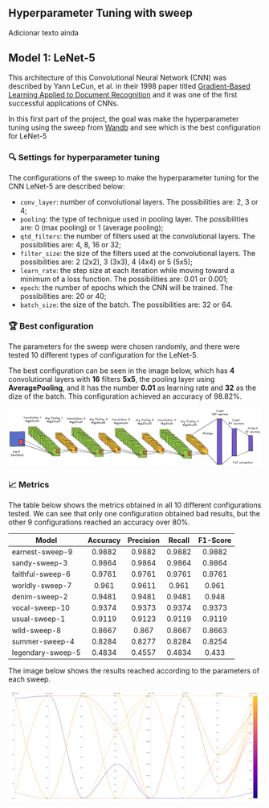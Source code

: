 ## Hyperparameter Tuning with sweep

Adicionar texto ainda

## Model 1: LeNet-5

This architecture of this Convolutional Neural Network (CNN) was described by Yann LeCun, et al. in their 1998 paper titled [Gradient-Based Learning Applied to Document Recognition](https://ieeexplore.ieee.org/document/726791) and it was one of the first successful applications of CNNs.

In this first part of the project, the goal was make the hyperparameter tuning using the sweep from [Wandb](https://wandb.ai) and see which is the best configuration for LeNet-5

### :mag: Settings for hyperparameter tuning 

The configurations of the sweep to make the hyperparameter tuning for the CNN LeNet-5 are described below:
*  `conv_layer`: number of convolutional layers. The possibilities are: 2, 3 or 4;
*  `pooling`: the type of technique used in pooling layer. The possibilities are: 0 (max pooling) or 1 (average pooling);
*  `qtd_filters`: the number of filters used at the convolutional layers. The possibilities are: 4, 8, 16 or 32;
*  `filter_size`: the size of the filters used at the convolutional layers. The possibilities are: 2 (2x2), 3 (3x3), 4 (4x4) or 5 (5x5);
*  `learn_rate`: the step size at each iteration while moving toward a minimum of a loss function. The possibilities are: 0.01 or 0.001;
*  `epoch`: the number of epochs which the CNN will be trained. The possibilities are: 20 or 40;
*  `batch_size`: the size of the batch. The possibilities are: 32 or 64.

### :trophy: Best configuration

The parameters for the sweep were chosen randomly, and there were tested 10 different types of configuration for the LeNet-5.

The best configuration can be seen in the image below, which has __4__ convolutional layers with __16__ filters __5x5__, the pooling layer using __AveragePooling__, and it has the number __0.01__ as learning rate and __32__ as the dize of the batch. This configuration achieved an accuracy of 98.82%.

![image info](./images/lenet-modelo.png)

### :chart_with_upwards_trend: Metrics

The table below shows the metrics obtained in all 10 different configurations tested. We can see that only one configuration obtained bad results, but the other 9 configurations reached an accuracy over 80%.

Model                         |Accuracy|Precision|Recall|F1-Score
------------------------------|:--------:|:---------:|:------:|:--------:
earnest-sweep-9               | 0.9882   | 0.9882    | 0.9882 | 0.9882
sandy-sweep-3                 | 0.9864   | 0.9864    | 0.9864 | 0.9864 
faithful-sweep-6              | 0.9761   | 0.9761    | 0.9761 | 0.9761 
worldly-sweep-7               | 0.961    | 0.9611    | 0.961  | 0.961
denim-sweep-2                 | 0.9481   | 0.9481    | 0.9481 | 0.948
vocal-sweep-10                | 0.9374   | 0.9373    | 0.9374 | 0.9373
usual-sweep-1                 | 0.9119   | 0.9123    | 0.9119 | 0.9119
wild-sweep-8                  | 0.8667   | 0.867     | 0.8667 | 0.8663
summer-sweep-4                | 0.8284   | 0.8277    | 0.8284 | 0.8254
legendary-sweep-5             | 0.4834   | 0.4557    | 0.4834 | 0.433

The image below shows the results reached according to the parameters of each sweep.

![image info](./images/sweep-lenet.png)
